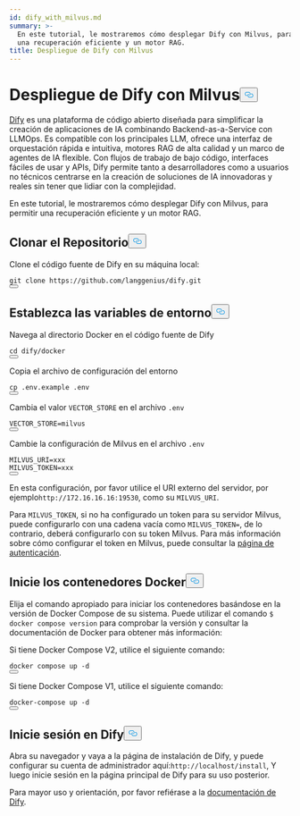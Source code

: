 ```yaml
---
id: dify_with_milvus.md
summary: >-
  En este tutorial, le mostraremos cómo desplegar Dify con Milvus, para permitir
  una recuperación eficiente y un motor RAG.
title: Despliegue de Dify con Milvus
---
```

<h1 id="Deploying-Dify-with-Milvus" class="common-anchor-header">Despliegue de Dify con Milvus<button data-href="#Deploying-Dify-with-Milvus" class="anchor-icon" translate="no">
      <svg translate="no"
        aria-hidden="true"
        focusable="false"
        height="20"
        version="1.1"
        viewBox="0 0 16 16"
        width="16"
      >
        <path
          fill="#0092E4"
          fill-rule="evenodd"
          d="M4 9h1v1H4c-1.5 0-3-1.69-3-3.5S2.55 3 4 3h4c1.45 0 3 1.69 3 3.5 0 1.41-.91 2.72-2 3.25V8.59c.58-.45 1-1.27 1-2.09C10 5.22 8.98 4 8 4H4c-.98 0-2 1.22-2 2.5S3 9 4 9zm9-3h-1v1h1c1 0 2 1.22 2 2.5S13.98 12 13 12H9c-.98 0-2-1.22-2-2.5 0-.83.42-1.64 1-2.09V6.25c-1.09.53-2 1.84-2 3.25C6 11.31 7.55 13 9 13h4c1.45 0 3-1.69 3-3.5S14.5 6 13 6z"
        ></path>
      </svg>
    </button></h1><p><a href="https://dify.ai/">Dify</a> es una plataforma de código abierto diseñada para simplificar la creación de aplicaciones de IA combinando Backend-as-a-Service con LLMOps. Es compatible con los principales LLM, ofrece una interfaz de orquestación rápida e intuitiva, motores RAG de alta calidad y un marco de agentes de IA flexible. Con flujos de trabajo de bajo código, interfaces fáciles de usar y APIs, Dify permite tanto a desarrolladores como a usuarios no técnicos centrarse en la creación de soluciones de IA innovadoras y reales sin tener que lidiar con la complejidad.</p>
<p>En este tutorial, le mostraremos cómo desplegar Dify con Milvus, para permitir una recuperación eficiente y un motor RAG.</p>
<h2 id="Clone-the-Repository" class="common-anchor-header">Clonar el Repositorio<button data-href="#Clone-the-Repository" class="anchor-icon" translate="no">
      <svg translate="no"
        aria-hidden="true"
        focusable="false"
        height="20"
        version="1.1"
        viewBox="0 0 16 16"
        width="16"
      >
        <path
          fill="#0092E4"
          fill-rule="evenodd"
          d="M4 9h1v1H4c-1.5 0-3-1.69-3-3.5S2.55 3 4 3h4c1.45 0 3 1.69 3 3.5 0 1.41-.91 2.72-2 3.25V8.59c.58-.45 1-1.27 1-2.09C10 5.22 8.98 4 8 4H4c-.98 0-2 1.22-2 2.5S3 9 4 9zm9-3h-1v1h1c1 0 2 1.22 2 2.5S13.98 12 13 12H9c-.98 0-2-1.22-2-2.5 0-.83.42-1.64 1-2.09V6.25c-1.09.53-2 1.84-2 3.25C6 11.31 7.55 13 9 13h4c1.45 0 3-1.69 3-3.5S14.5 6 13 6z"
        ></path>
      </svg>
    </button></h2><p>Clone el código fuente de Dify en su máquina local:</p>
<pre><code translate="no" class="language-shell">git <span class="hljs-built_in">clone</span> https://github.com/langgenius/dify.git
<button class="copy-code-btn"></button></code></pre>
<h2 id="Set-the-Environment-Variables" class="common-anchor-header">Establezca las variables de entorno<button data-href="#Set-the-Environment-Variables" class="anchor-icon" translate="no">
      <svg translate="no"
        aria-hidden="true"
        focusable="false"
        height="20"
        version="1.1"
        viewBox="0 0 16 16"
        width="16"
      >
        <path
          fill="#0092E4"
          fill-rule="evenodd"
          d="M4 9h1v1H4c-1.5 0-3-1.69-3-3.5S2.55 3 4 3h4c1.45 0 3 1.69 3 3.5 0 1.41-.91 2.72-2 3.25V8.59c.58-.45 1-1.27 1-2.09C10 5.22 8.98 4 8 4H4c-.98 0-2 1.22-2 2.5S3 9 4 9zm9-3h-1v1h1c1 0 2 1.22 2 2.5S13.98 12 13 12H9c-.98 0-2-1.22-2-2.5 0-.83.42-1.64 1-2.09V6.25c-1.09.53-2 1.84-2 3.25C6 11.31 7.55 13 9 13h4c1.45 0 3-1.69 3-3.5S14.5 6 13 6z"
        ></path>
      </svg>
    </button></h2><p>Navega al directorio Docker en el código fuente de Dify</p>
<pre><code translate="no" class="language-shell"><span class="hljs-built_in">cd</span> dify/docker
<button class="copy-code-btn"></button></code></pre>
<p>Copia el archivo de configuración del entorno</p>
<pre><code translate="no" class="language-shell"><span class="hljs-built_in">cp</span> .env.example .<span class="hljs-built_in">env</span>
<button class="copy-code-btn"></button></code></pre>
<p>Cambia el valor <code translate="no">VECTOR_STORE</code> en el archivo <code translate="no">.env</code> </p>
<pre><code translate="no">VECTOR_STORE=milvus
<button class="copy-code-btn"></button></code></pre>
<p>Cambie la configuración de Milvus en el archivo <code translate="no">.env</code> </p>
<pre><code translate="no">MILVUS_URI=xxx
MILVUS_TOKEN=xxx
<button class="copy-code-btn"></button></code></pre>
<p>En esta configuración, por favor utilice el URI externo del servidor, por ejemplo<code translate="no">http://172.16.16.16:19530</code>, como su <code translate="no">MILVUS_URI</code>.</p>
<p>Para <code translate="no">MILVUS_TOKEN</code>, si no ha configurado un token para su servidor Milvus, puede configurarlo con una cadena vacía como <code translate="no">MILVUS_TOKEN=</code>, de lo contrario, deberá configurarlo con su token Milvus. Para más información sobre cómo configurar el token en Milvus, puede consultar la <a href="https://milvus.io/docs/authenticate.md?tab=docker#Update-user-password">página de autenticación</a>.</p>
<h2 id="Start-the-Docker-Containers" class="common-anchor-header">Inicie los contenedores Docker<button data-href="#Start-the-Docker-Containers" class="anchor-icon" translate="no">
      <svg translate="no"
        aria-hidden="true"
        focusable="false"
        height="20"
        version="1.1"
        viewBox="0 0 16 16"
        width="16"
      >
        <path
          fill="#0092E4"
          fill-rule="evenodd"
          d="M4 9h1v1H4c-1.5 0-3-1.69-3-3.5S2.55 3 4 3h4c1.45 0 3 1.69 3 3.5 0 1.41-.91 2.72-2 3.25V8.59c.58-.45 1-1.27 1-2.09C10 5.22 8.98 4 8 4H4c-.98 0-2 1.22-2 2.5S3 9 4 9zm9-3h-1v1h1c1 0 2 1.22 2 2.5S13.98 12 13 12H9c-.98 0-2-1.22-2-2.5 0-.83.42-1.64 1-2.09V6.25c-1.09.53-2 1.84-2 3.25C6 11.31 7.55 13 9 13h4c1.45 0 3-1.69 3-3.5S14.5 6 13 6z"
        ></path>
      </svg>
    </button></h2><p>Elija el comando apropiado para iniciar los contenedores basándose en la versión de Docker Compose de su sistema. Puede utilizar el comando <code translate="no">$ docker compose version</code> para comprobar la versión y consultar la documentación de Docker para obtener más información:</p>
<p>Si tiene Docker Compose V2, utilice el siguiente comando:</p>
<pre><code translate="no" class="language-shell">docker compose up -d
<button class="copy-code-btn"></button></code></pre>
<p>Si tiene Docker Compose V1, utilice el siguiente comando:</p>
<pre><code translate="no" class="language-shell">docker-compose up -d
<button class="copy-code-btn"></button></code></pre>
<h2 id="Log-in-to-Dify" class="common-anchor-header">Inicie sesión en Dify<button data-href="#Log-in-to-Dify" class="anchor-icon" translate="no">
      <svg translate="no"
        aria-hidden="true"
        focusable="false"
        height="20"
        version="1.1"
        viewBox="0 0 16 16"
        width="16"
      >
        <path
          fill="#0092E4"
          fill-rule="evenodd"
          d="M4 9h1v1H4c-1.5 0-3-1.69-3-3.5S2.55 3 4 3h4c1.45 0 3 1.69 3 3.5 0 1.41-.91 2.72-2 3.25V8.59c.58-.45 1-1.27 1-2.09C10 5.22 8.98 4 8 4H4c-.98 0-2 1.22-2 2.5S3 9 4 9zm9-3h-1v1h1c1 0 2 1.22 2 2.5S13.98 12 13 12H9c-.98 0-2-1.22-2-2.5 0-.83.42-1.64 1-2.09V6.25c-1.09.53-2 1.84-2 3.25C6 11.31 7.55 13 9 13h4c1.45 0 3-1.69 3-3.5S14.5 6 13 6z"
        ></path>
      </svg>
    </button></h2><p>Abra su navegador y vaya a la página de instalación de Dify, y puede configurar su cuenta de administrador aquí:<code translate="no">http://localhost/install</code>, Y luego inicie sesión en la página principal de Dify para su uso posterior.</p>
<p>Para mayor uso y orientación, por favor refiérase a la <a href="https://docs.dify.ai/">documentación de Dify</a>.</p>
